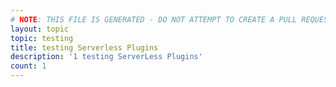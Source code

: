 ```yaml
---
# NOTE: THIS FILE IS GENERATED - DO NOT ATTEMPT TO CREATE A PULL REQUEST TO UPDATE THE DATA. 
layout: topic
topic: testing
title: testing Serverless Plugins
description: '1 testing ServerLess Plugins'
count: 1
---
```

